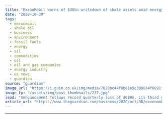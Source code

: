 ```yaml
---
title: "ExxonMobil warns of $30bn writedown of shale assets amid energy price slump"
date: "2020-10-30"
tags: 
  - exxonmobil
  - shale oil
  - business
  - environment
  - fossil fuels
  - energy
  - oil
  - commodities
  - oil
  - oil and gas companies
  - energy industry
  - us news
  - guardian
source: "guardian"
image_url: "https://i.guim.co.uk/img/media/7620bc44f0b61e5e300684f0691fba5f396d4f79/0_40_5760_3459/master/5760.jpg?width=460&quality=85&auto=format&fit=max&s=267337d2ea2401bf4554ff110f551305"
image_fp: "/assets/img/post_thumbnails/227.jpg"
lead: "Announcement follows record quarterly loss of $680m, its third quarterly deficit in a rowExxonMobil has warned it may write down the value of its US shale assets by up to $30bn (£23.2bn) following a steep drop in global energy prices that has led to ..."
article_url: "https://www.theguardian.com/business/2020/oct/30/exxonmobile-warns-of-30bn-writedown-of-shale-assets-as-energy-prices-fall"
---
```


---
